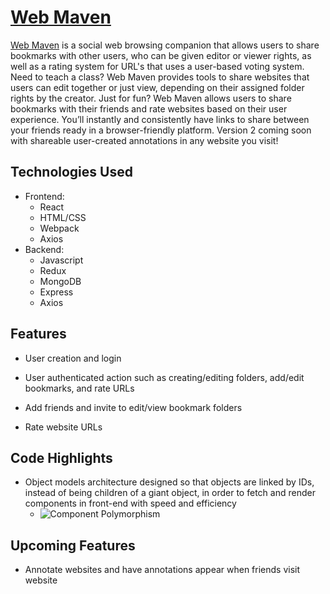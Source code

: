# [Web Maven](https://github.com/kv2461/web-maven)

 
 
[Web Maven](https://github.com/kv2461/web-maven) is a social web browsing companion that allows users to share bookmarks with other users, who can be given editor or viewer rights, as well as a rating system for URL's that uses a user-based voting system.
Need to teach a class? Web Maven provides tools to share websites that users can edit together or just view, depending on their assigned folder rights by the creator. 
Just for fun? Web Maven allows users to share bookmarks with their friends and rate websites based on their user experience.
You’ll instantly and consistently have links to share between your friends ready in a browser-friendly platform. Version 2 coming soon with shareable user-created annotations in any website you visit!
 
 ## Technologies Used
   * Frontend:
     * React
     * HTML/CSS
     * Webpack
     * Axios
   * Backend:
     * Javascript
     * Redux
     * MongoDB
     * Express
     * Axios
   
## Features
  * User creation and login
<!--     * ![login](https://login.gif) -->
* User authenticated action such as creating/editing folders, add/edit bookmarks, and rate URLs
<!--     * ![login](https://login.gif) -->
* Add friends and invite to edit/view bookmark folders
<!--     * ![login](https://login.gif) -->
* Rate website URLs
<!--     * ![login](https://login.gif) -->

 
## Code Highlights
  * Object models architecture designed so that objects are linked by IDs, instead of being children of a giant object, in order to fetch and render components in front-end with speed and efficiency
    * ![Component Polymorphism](https://user.png)

 
 ## Upcoming Features
   * Annotate websites and have annotations appear when friends visit website


